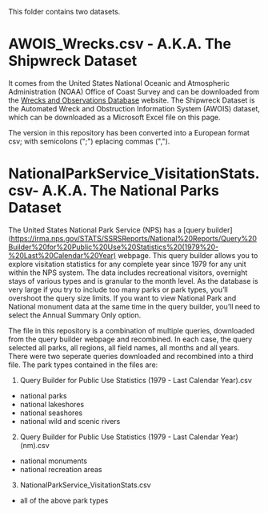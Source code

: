 This folder contains two datasets.

# AWOIS_Wrecks.csv - A.K.A. The Shipwreck Dataset

It comes from the United States National Oceanic and Atmospheric Administration (NOAA) Office of Coast Survey and can be downloaded from the [Wrecks and Observations Database](https://nauticalcharts.noaa.gov/data/wrecks-and-obstructions.html) website.  The Shipwreck Dataset is the Automated Wreck and Obstruction Information System (AWOIS) dataset, which can be downloaded as a Microsoft Excel file on this page.  

The version in this repository has been converted into a European format csv; with semicolons (";") eplacing commas (",").


# NationalParkService_VisitationStats.csv- A.K.A. The National Parks Dataset

The United States National Park Service (NPS) has a [query builder](https://irma.nps.gov/STATS/SSRSReports/National%20Reports/Query%20Builder%20for%20Public%20Use%20Statistics%20(1979%20-%20Last%20Calendar%20Year) webpage.  This query builder allows you to explore visitation statistics for any complete year since 1979 for any unit within the NPS system.  The data includes recreational visitors, overnight stays of various types and is granular to the month level.  As the database is very large if you try to include too many parks or park types, you’ll overshoot the query size limits.  If you want to view National Park and National monument data at the same time in the query builder, you’ll need to select the Annual Summary Only option.

The file in this repository is a combination of multiple queries, downloaded from the query builder webpage and recombined.  In each case, the query selected all parks, all regions, all field names, all months and all years.  There were two seperate queries downloaded and recombined into a third file.  The park types contained in the files are:

1. Query Builder for Public Use Statistics (1979 - Last Calendar Year).csv
  * national parks
  * national lakeshores
  * national seashores
  * national wild and scenic rivers

2. Query Builder for Public Use Statistics (1979 - Last Calendar Year) (nm).csv
  * national monuments
  * national recreation areas

3. NationalParkService_VisitationStats.csv
  * all of the above park types
